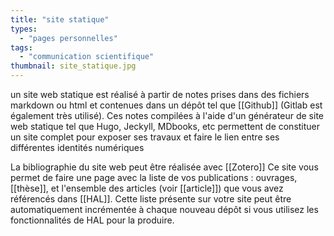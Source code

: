 ```yaml
---
title: "site statique"
types:
  - "pages personnelles"
tags:
  - "communication scientifique"
thumbnail: site_statique.jpg
---
```

un site web statique est réalisé à partir de notes prises dans des fichiers markdown ou html et contenues dans un dépôt tel que [[Github]] (Gitlab est également très utilisé).  Ces notes compilées à l'aide d'un générateur de site web statique tel que Hugo, Jeckyll, MDbooks, etc permettent de constituer un site complet pour exposer ses travaux et faire le lien entre ses différentes identités numériques

La bibliographie du site web peut être réalisée avec [[Zotero]]
Ce site vous permet de faire une page avec la liste de vos publications : ouvrages, [[thèse]], et l'ensemble des articles (voir [[article]]) que vous avez référencés dans [[HAL]]. Cette liste présente sur votre site peut être automatiquement incrémentée à chaque nouveau dépôt si vous utilisez les fonctionnalités de HAL pour la produire. 